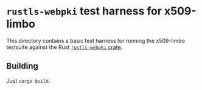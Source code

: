 # `rustls-webpki` test harness for x509-limbo

This directory contains a basic test harness for running the x509-limbo
testsuite against the Rust [`rustls-webpki` crate].

[`rustls-webpki` crate]: https://docs.rs/rustls-webpki/latest/rustls-webpki/index.html

## Building

Just `cargo build`.
